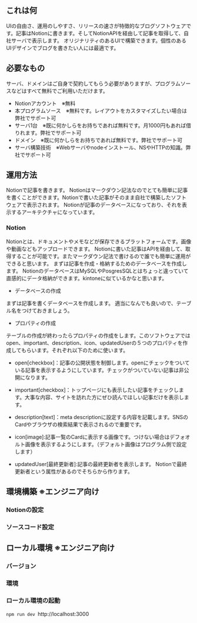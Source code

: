 ## これは何
UIの自由さ、運用のしやすさ、リリースの速さが特徴的なブログソフトウェアです。記事はNotionに書きます。そしてNotionAPIを経由して記事を取得して、自社サーバで表示します。
オリジナリティのあるUIで構築できます。個性のあるUIデザインでブログを書きたい人には最適です。
## 必要なもの
サーバ、ドメインはご自身で契約してもらう必要がありますが、プログラムソースなどはすべて無料でご利用いただけます。
- Notionアカウント　※無料
- 本プログラムソース　※無料です。レイアウトをカスタマイズしたい場合は弊社でサポート可
- サーバ1台　※既に何かしらをお持ちであれば無料です。月1000円もあれば借りれます。弊社でサポート可
- ドメイン　※既に何かしらをお持ちであれば無料です。弊社でサポート可
- サーバ構築技術　※Webサーバやnodeインストール、NSやHTTPの知識。弊社でサポート可
## 運用方法
Notionで記事を書きます。 Notionはマークダウン記法なのでとても簡単に記事を書くことができます。Notionで書いた記事がそのまま自社で構築したソフトウェアで表示されます。
Notionが記事のデータベースになっており、それを表示するアーキテクチャになっています。

### Notion
Notionとは、ドキュメントやメモなどが保存できるプラットフォームです。画像や動画などもアップロードできます。 Notionに書いた記事はAPIを経由して、取得することが可能です。またマークダウン記法で書けるので誰でも簡単に運用ができると思います。
まずは記事を作成・格納するためのデータベースを作成します。 NotionのデータベースはMySQLやPosgresSQLとはちょっと違っていて直感的にデータ格納ができます。kintoneに似ているかなと思います。
- データベースの作成

まずは記事を書くデータベースを作成します。
適当になんでも良いので、テーブル名をつけておきましょう。

- プロパティの作成

テーブルの作成が終わったらプロパティの作成をします。このソフトウェアではopen、important、description、icon、updatedUserの５つのプロパティを作成してもらいます。それぞれ以下のために使います。

- open[checkbox]：記事の公開状態を制御します。openにチェックをついている記事を表示するようにしています。チェックがついていない記事は非公開になります。

- important[checkbox]：トップページにも表示したい記事をチェックします。大事な内容、サイトを訪れた方にぜひ読んでほしい記事だけを表示します。

- description[text]：meta descriptionに設定する内容を記載します。SNSのCardやブラウザの検索結果で表示されるので重要です。

- icon[image]:記事一覧のCardに表示する画像です。つけない場合はデフォオルト画像を表示するようにします。（デフォルト画像はプログラム側で設定します）

- updatedUser[最終更新者]:記事の最終更新者を表示します。 Notionで最終更新者という属性があるのでそちらから作ります。

## 環境構築 ※エンジニア向け
### Notionの設定

### ソースコード設定

## ローカル環境 ※エンジニア向け
### バージョン
### 環境
### ローカル環境の起動
`npm run dev
`http://localhost:3000

